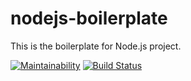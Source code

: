 # nodejs-boilerplate
This is the boilerplate for Node.js project.

[![Maintainability](https://api.codeclimate.com/v1/badges/e4c8bc39beb9494906bf/maintainability)](https://codeclimate.com/github/subakaev/nodejs-boilerplate/maintainability)
[![Build Status](https://travis-ci.org/subakaev/nodejs-boilerplate.svg?branch=master)](https://travis-ci.org/subakaev/nodejs-boilerplate)
